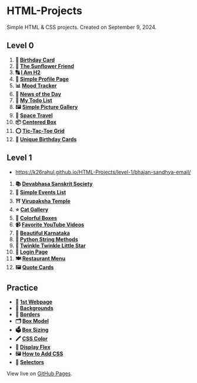 # HTML-Projects

Simple HTML & CSS projects. Created on September 9, 2024.

## Level 0

1. **🎂 [Birthday Card](https://k26rahul.github.io/HTML-Projects/level-0/birthday-card)**
2. **🌻 [The Sunflower Friend](https://k26rahul.github.io/HTML-Projects/level-0/the-sunflower-friend)**
3. **🔠 [I Am H2](https://k26rahul.github.io/HTML-Projects/level-0/i-am-h2)**
4. **👤 [Simple Profile Page](https://k26rahul.github.io/HTML-Projects/level-0/simple-profile-page)**
5. **📊 [Mood Tracker](https://k26rahul.github.io/HTML-Projects/level-0/mood-tracker)**
6. **📰 [News of the Day](https://k26rahul.github.io/HTML-Projects/level-0/news-of-the-day)**
7. **📝 [My Todo List](https://k26rahul.github.io/HTML-Projects/level-0/my-todo-list)**
8. **🖼️ [Simple Picture Gallery](https://k26rahul.github.io/HTML-Projects/level-0/simple-picture-gallery)**
9. **🚀 [Space Travel](https://k26rahul.github.io/HTML-Projects/level-0/space-travel)**
10. **📦 [Centered Box](https://k26rahul.github.io/HTML-Projects/level-0/centered-box)**
11. **⭕ [Tic-Tac-Toe Grid](https://k26rahul.github.io/HTML-Projects/level-0/tic-tac-toe-grid)**
12. **🎂 [Unique Birthday Cards](https://k26rahul.github.io/HTML-Projects/level-0/unique-birthday-cards)**

## Level 1

- https://k26rahul.github.io/HTML-Projects/level-1/bhajan-sandhya-email/

1. **📚 [Devabhasa Sanskrit Society](https://k26rahul.github.io/HTML-Projects/level-1/devabhasa-sanskrit-society)**
2. **📅 [Simple Events List](https://k26rahul.github.io/HTML-Projects/level-1/simple-events-list)**
3. **⛩️ [Virupaksha Temple](https://k26rahul.github.io/HTML-Projects/level-1/virupaksha-temple)**
4. **⭐ [Cat Gallery](https://k26rahul.github.io/HTML-Projects/level-1/cat-gallery)**
5. **🎨 [Colorful Boxes](https://k26rahul.github.io/HTML-Projects/level-1/colorful-boxes)**
6. **📹 [Favorite YouTube Videos](https://k26rahul.github.io/HTML-Projects/level-1/favorite-youtube-videos)**
7. **🌅 [Beautiful Karnataka](https://k26rahul.github.io/HTML-Projects/level-1/beautiful-karnataka)**
8. **🐍 [Python String Methods](https://k26rahul.github.io/HTML-Projects/level-1/python-string-methods)**
9. **🎵 [Twinkle Twinkle Little Star](https://k26rahul.github.io/HTML-Projects/level-1/twinkle-twinkle-little-star)**
10. **🔐 [Login Page](https://k26rahul.github.io/HTML-Projects/level-1/login-page)**
11. **🍽️ [Restaurant Menu](https://k26rahul.github.io/HTML-Projects/level-1/restaurant-menu)**
12. **🖼️ [Quote Cards](https://k26rahul.github.io/HTML-Projects/level-1/quote-cards)**

## Practice

- **🌟 [1st Webpage](https://k26rahul.github.io/HTML-Projects/practice/1st-webpage)**
- **🌄 [Backgrounds](https://k26rahul.github.io/HTML-Projects/practice/backgrounds)**
- **📏 [Borders](https://k26rahul.github.io/HTML-Projects/practice/borders)**
- **🗂️ [Box Model](https://k26rahul.github.io/HTML-Projects/practice/box-model)**
- **🗳️ [Box Sizing](https://k26rahul.github.io/HTML-Projects/practice/box-sizing)**
- **🖍️ [CSS Color](https://k26rahul.github.io/HTML-Projects/practice/css-color)**
- **📐 [Display Flex](https://k26rahul.github.io/HTML-Projects/practice/display-flex)**
- **🖼️ [How to Add CSS](https://k26rahul.github.io/HTML-Projects/practice/how-to-add-css)**
- **🎯 [Selectors](https://k26rahul.github.io/HTML-Projects/practice/selectors)**

View live on [GitHub Pages](https://k26rahul.github.io/HTML-Projects).
